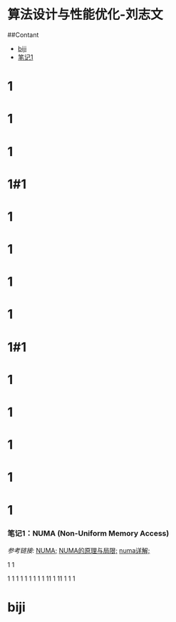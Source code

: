 # 算法设计与性能优化-刘志文
##Contant
- [biji](#biji)
- [笔记1](#笔记1)


# 1
# 1
# 1
# 1#1
# 1
# 1
# 1
# 1
# 1#1
# 1
# 1
# 1
# 1
# 1
### 笔记1：NUMA (Non-Uniform Memory Access) 
*参考链接:* [NUMA;](https://blog.csdn.net/ibless/article/details/80114009) [NUMA的原理与局限;](https://blog.csdn.net/liguangxianbin/article/details/80797400) [numa详解;](https://blog.csdn.net/wylfengyujiancheng/article/details/85417675)

1
1

1
1
1
1
1
1
1
1
1
11
1
11
1
1
1
# biji
